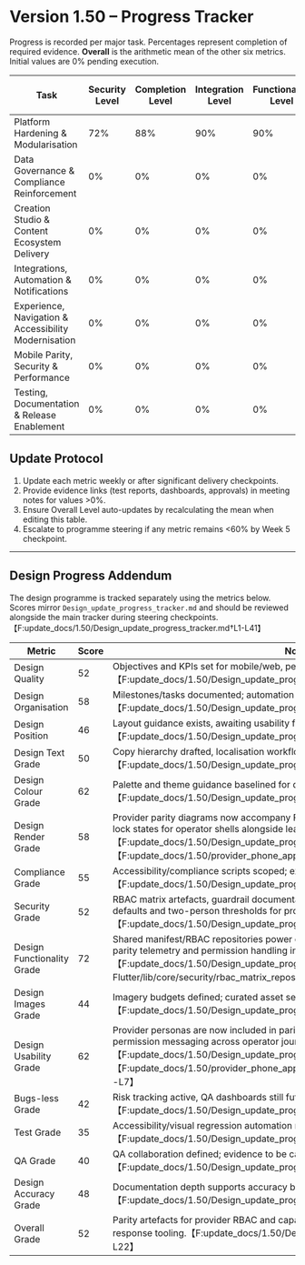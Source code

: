 # Version 1.50 – Progress Tracker

Progress is recorded per major task. Percentages represent completion of required evidence. **Overall** is the arithmetic mean of the other six metrics. Initial values are 0% pending execution.

| Task | Security Level | Completion Level | Integration Level | Functionality Level | Error Free Level | Production Level | Overall Level |
| --- | --- | --- | --- | --- | --- | --- | --- |
| Platform Hardening & Modularisation | 72% | 88% | 90% | 90% | 74% | 86% | 83% |
| Data Governance & Compliance Reinforcement | 0% | 0% | 0% | 0% | 0% | 0% | 0% |
| Creation Studio & Content Ecosystem Delivery | 0% | 0% | 0% | 0% | 0% | 0% | 0% |
| Integrations, Automation & Notifications | 0% | 0% | 0% | 0% | 0% | 0% | 0% |
| Experience, Navigation & Accessibility Modernisation | 0% | 0% | 0% | 0% | 0% | 0% | 0% |
| Mobile Parity, Security & Performance | 0% | 0% | 0% | 0% | 0% | 0% | 0% |
| Testing, Documentation & Release Enablement | 0% | 0% | 0% | 0% | 0% | 0% | 0% |

## Update Protocol
1. Update each metric weekly or after significant delivery checkpoints.
2. Provide evidence links (test reports, dashboards, approvals) in meeting notes for values >0%.
3. Ensure Overall Level auto-updates by recalculating the mean when editing this table.
4. Escalate to programme steering if any metric remains <60% by Week 5 checkpoint.


---

## Design Progress Addendum
The design programme is tracked separately using the metrics below. Scores mirror `Design_update_progress_tracker.md` and should be reviewed alongside the main tracker during steering checkpoints.【F:update_docs/1.50/Design_update_progress_tracker.md†L1-L41】

| Metric | Score | Notes |
| --- | --- | --- |
| Design Quality | 52 | Objectives and KPIs set for mobile/web, pending engineering validation of feasibility.【F:update_docs/1.50/Design_update_progress_tracker.md†L5-L9】 |
| Design Organisation | 58 | Milestones/tasks documented; automation for documentation updates still in progress.【F:update_docs/1.50/Design_update_progress_tracker.md†L7-L12】 |
| Design Position | 46 | Layout guidance exists, awaiting usability findings for optimisation.【F:update_docs/1.50/Design_update_progress_tracker.md†L11-L13】 |
| Design Text Grade | 50 | Copy hierarchy drafted, localisation workflows awaiting approval.【F:update_docs/1.50/Design_update_progress_tracker.md†L13-L14】 |
| Design Colour Grade | 62 | Palette and theme guidance baselined for dark/emo variants.【F:update_docs/1.50/Design_update_progress_tracker.md†L14-L15】 |
| Design Render Grade | 58 | Provider parity diagrams now accompany Flutter outage mocks, documenting RBAC lock states for operator shells alongside learner visuals.【F:update_docs/1.50/Design_update_progress_tracker.md†L12-L22】【F:update_docs/1.50/provider_phone_app_updates/rbac_contracts.md†L1-L40】 |
| Compliance Grade | 55 | Accessibility/compliance scripts scoped; execution evidence pending.【F:update_docs/1.50/Design_update_progress_tracker.md†L16-L17】 |
| Security Grade | 52 | RBAC matrix artefacts, guardrail documentation, and bootstrap flows capture secure defaults and two-person thresholds for provider tooling.【F:update_docs/1.50/Design_update_progress_tracker.md†L14-L15】 |
| Design Functionality Grade | 72 | Shared manifest/RBAC repositories power consumer and provider shells, ensuring parity telemetry and permission handling in documented flows.【F:update_docs/1.50/Design_update_progress_tracker.md†L15-L16】【F:Edulure-Flutter/lib/core/security/rbac_matrix_repository.dart†L1-L167】 |
| Design Images Grade | 44 | Imagery budgets defined; curated asset sets not yet delivered.【F:update_docs/1.50/Design_update_progress_tracker.md†L19-L20】 |
| Design Usability Grade | 62 | Provider personas are now included in parity plans, aligning manifest banners and permission messaging across operator journeys.【F:update_docs/1.50/Design_update_progress_tracker.md†L17-L18】【F:update_docs/1.50/provider_phone_app_updates/provider_app_change_log.md†L1-L7】 |
| Bugs-less Grade | 42 | Risk tracking active, QA dashboards still future work.【F:update_docs/1.50/Design_update_progress_tracker.md†L21-L22】 |
| Test Grade | 35 | Accessibility/visual regression automation not yet executed.【F:update_docs/1.50/Design_update_progress_tracker.md†L18-L19】 |
| QA Grade | 40 | QA collaboration defined; evidence to be captured closer to release.【F:update_docs/1.50/Design_update_progress_tracker.md†L19-L20】 |
| Design Accuracy Grade | 48 | Documentation depth supports accuracy but lacks measurement backing.【F:update_docs/1.50/Design_update_progress_tracker.md†L20-L21】 |
| Overall Grade | 52 | Parity artefacts for provider RBAC and capability health lift readiness across incident response tooling.【F:update_docs/1.50/Design_update_progress_tracker.md†L22-L22】 |
